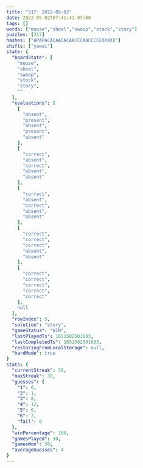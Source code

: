 ```yaml
---
title: "317: 2022-05-02"
date: 2022-05-02T07:41:41-07:00
tags: []
words: ["mouse","shoal","swoop","stock","story"]
puzzles: [317]
hashes: ["APAPACACAACACAACCCAACCCCCXXXXX"]
shifts: ["yawai"]
state: {
  "boardState": [
    "mouse",
    "shoal",
    "swoop",
    "stock",
    "story",
    ""
  ],
  "evaluations": [
    [
      "absent",
      "present",
      "absent",
      "present",
      "absent"
    ],
    [
      "correct",
      "absent",
      "correct",
      "absent",
      "absent"
    ],
    [
      "correct",
      "absent",
      "correct",
      "absent",
      "absent"
    ],
    [
      "correct",
      "correct",
      "correct",
      "absent",
      "absent"
    ],
    [
      "correct",
      "correct",
      "correct",
      "correct",
      "correct"
    ],
    null
  ],
  "rowIndex": 5,
  "solution": "story",
  "gameStatus": "WIN",
  "lastPlayedTs": 1651502501603,
  "lastCompletedTs": 1651502501603,
  "restoringFromLocalStorage": null,
  "hardMode": true
}
stats: {
  "currentStreak": 30,
  "maxStreak": 30,
  "guesses": {
    "1": 0,
    "2": 1,
    "3": 8,
    "4": 12,
    "5": 6,
    "6": 3,
    "fail": 0
  },
  "winPercentage": 100,
  "gamesPlayed": 30,
  "gamesWon": 30,
  "averageGuesses": 4
}
---
```


<!-- more -->
